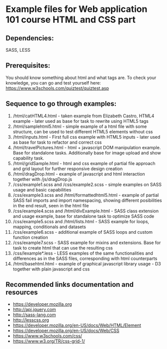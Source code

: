 # Example files for Web application 101 course HTML and CSS part

## Dependencies:
  SASS, LESS

## Prerequisites:
  You should know something about html and what tags are. To check your knowledge, you can go and test yourself here: https://www.w3schools.com/quiztest/quiztest.asp

## Sequence to go through examples:
  1. /html/catHTML4.html - taken example from Elizabeth Castro, HTML4 example - later used as base for task to rewrite using HTML5 tags
  2. /html/samplehtml5.html - simple example of a html file with some structure, can be used to test different HTML5 elements without css
  3. /html/inputs.html - First full css example with HTML5 inputs - later used as base for task to refactor and correct css
  4. /html/travelPictures.html - html + javascript DOM manipulation example. Base for standalone tasks. Additionally base for image upload and show capability task.
  5. /html/gridSample.html - html and css example of partial file approach and grid layout for further responsive design creation
  6. /html/dragDrop.html - example of javascript and html interaction together with /js/dragDrop.js
  7. /css/example1.scss and /css/example2.scss  - simple examples on SASS usage and basic capabilities
  8. /css/example3.scss and  /html/formattedhtml5.html  - example of partial SASS fail imports and import namespacing, showing different posibilities in the end result, seen in the html file
  9. /css/example4.scss and /html/divExample.html - SASS class extension and usage example, base for standalone task to optimize SASS code
  10. /css/example5.scss and /html/lists.html - SASS example for loops, mapping, conditionals and datasets
  11. /css/example6.scss - additional example of SASS loops and custom function creation
  12. /css/example7.scss - SASS example for mixins and extensions. Base for task to create html that can use the resulting css
  13. /css/lexample*.less  -  LESS examples of the same functionalities and differences as in the SASS files, corresponding with html counterparts
  14. /html/basehtml.html - example of graphical javascript library usage - D3 together with plain javascript and css


## Recommended links documentation and resources
  * https://developer.mozilla.org
  * http://api.jquery.com
  * http://sass-lang.com
  * http://lesscss.org
  * https://developer.mozilla.org/en-US/docs/Web/HTML/Element
  * https://developer.mozilla.org/en-US/docs/Web/CSS
  * https://www.w3schools.com/css/
  * https://www.w3.org/TR/css-grid-1/
